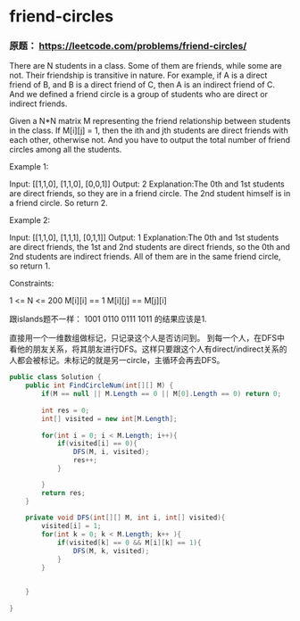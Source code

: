 # friend-circles

### 原题： https://leetcode.com/problems/friend-circles/

There are N students in a class. Some of them are friends, while some are not. Their friendship is transitive in nature. For example, if A is a direct friend of B, and B is a direct friend of C, then A is an indirect friend of C. And we defined a friend circle is a group of students who are direct or indirect friends.

Given a N*N matrix M representing the friend relationship between students in the class. If M[i][j] = 1, then the ith and jth students are direct friends with each other, otherwise not. And you have to output the total number of friend circles among all the students.

Example 1:

Input: 
[[1,1,0],
 [1,1,0],
 [0,0,1]]
Output: 2
Explanation:The 0th and 1st students are direct friends, so they are in a friend circle. 
The 2nd student himself is in a friend circle. So return 2.
 

Example 2:

Input: 
[[1,1,0],
 [1,1,1],
 [0,1,1]]
Output: 1
Explanation:The 0th and 1st students are direct friends, the 1st and 2nd students are direct friends, 
so the 0th and 2nd students are indirect friends. All of them are in the same friend circle, so return 1.

 

Constraints:

1 <= N <= 200
M[i][i] == 1
M[i][j] == M[j][i]


跟islands题不一样：
1001
0110
0111
1011
的结果应该是1.

直接用一个一维数组做标记，只记录这个人是否访问到。
到每一个人，在DFS中看他的朋友关系，将其朋友进行DFS。这样只要跟这个人有direct/indirect关系的人都会被标记。未标记的就是另一circle，主循环会再去DFS。

```c#
public class Solution {
    public int FindCircleNum(int[][] M) {
        if(M == null || M.Length == 0 || M[0].Length == 0) return 0;
        
        int res = 0;
        int[] visited = new int[M.Length];
        
        for(int i = 0; i < M.Length; i++){
            if(visited[i] == 0){
                DFS(M, i, visited);
                res++;
            }

        }
        return res;
    }
    
    private void DFS(int[][] M, int i, int[] visited){
        visited[i] = 1;
        for(int k = 0; k < M.Length; k++ ){
            if(visited[k] == 0 && M[i][k] == 1){
                DFS(M, k, visited);
            }
        }
        

    }
    
}

```


